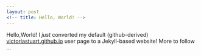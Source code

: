 ```yaml
---
layout: post
<!-- title: Hello, World! -->
---
```


Hello,World!  I *just* converted my default (github-derived) [victoriastuart.github.io](http://VictoriaStuart.ca) user page to a Jekyll-based website! More to follow ...
